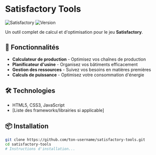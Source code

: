 # Satisfactory Tools

![Satisfactory](https://img.shields.io/badge/Game-Satisfactory-blue)
![Version](https://img.shields.io/badge/version-1.0.0-green)

Un outil complet de calcul et d'optimisation pour le jeu **Satisfactory**.

## 🚀 Fonctionnalités

- **Calculateur de production** - Optimisez vos chaînes de production
- **Planificateur d'usine** - Organisez vos bâtiments efficacement  
- **Gestion des ressources** - Suivez vos besoins en matières premières
- **Calculs de puissance** - Optimisez votre consommation d'énergie

## 🛠️ Technologies

- HTML5, CSS3, JavaScript
- [Liste des frameworks/librairies si applicable]

## 📦 Installation

```bash
git clone https://github.com/ton-username/satisfactory-tools.git
cd satisfactory-tools
# Instructions d'installation...
